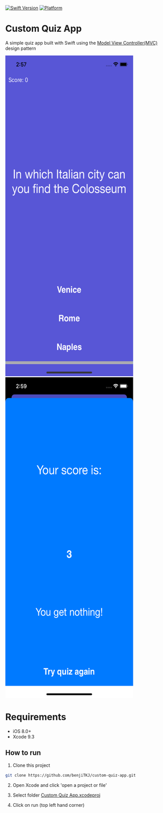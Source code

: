 [![Swift Version](https://img.shields.io/badge/swift-5.3.2-orange.svg)](https://swift.org/)
[![Platform](https://img.shields.io/cocoapods/p/LFAlertController.svg?style=flat)](http://cocoapods.org/pods/LFAlertController)

# Custom Quiz App

A simple quiz app built with Swift using the [Model View Controller(MVC)](https://developer.apple.com/library/archive/documentation/General/Conceptual/DevPedia-CocoaCore/MVC.html) design pattern

<p align="row">
<img src= "screenshots/screenshot_1.PNG" width="400" height="1000">
<img src= "screenshots/screenshot_2.PNG" width="400" height="1000">
</p>

# Requirements

- iOS 8.0+ 
- Xcode 9.3

## How to run

1) Clone this project 
```sh
git clone https://github.com/benjiTKJ/custom-quiz-app.git
```

2) Open Xcode and click 'open a project or file'

3) Select folder [Custom Quiz App.xcodeproj](./Custom%20Quiz%20App/Custom%20Quiz%20App.xcodeproj/)

4) Click on run (top left hand corner)